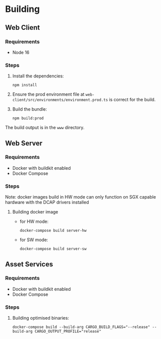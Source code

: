 # Building

## Web Client

### Requirements

- Node 16

### Steps

1. Install the dependencies:

   ```shell
   npm install
   ```

2. Ensure the prod environment file at `web-client/src/environments/environment.prod.ts` is correct for the build.

3. Build the bundle:

   ```shell
   npm build:prod
   ```

The build output is in the `www` directory.

## Web Server

### Requirements

- Docker with buildkit enabled
- Docker Compose

### Steps

Note: docker images build in HW mode can only function on SGX capable hardware with the DCAP drivers installed

1. Building docker image

   - for HW mode:

     ```shell
     docker-compose build server-hw
     ```

   - for SW mode:

     ```shell
     docker-compose build server-sw
     ```

## Asset Services

### Requirements

- Docker with buildkit enabled
- Docker Compose

### Steps

1. Building optimised binaries:

   ```shell
   docker-compose build --build-arg CARGO_BUILD_FLAGS="--release" --build-arg CARGO_OUTPUT_PROFILE="release"
   ```
